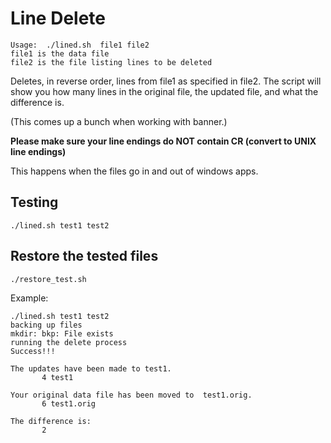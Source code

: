 # Line Delete

	Usage:  ./lined.sh  file1 file2
	file1 is the data file
	file2 is the file listing lines to be deleted

Deletes, in reverse order, lines from file1 as specified in file2. The script will show you how many lines in the original file, the updated file, and what the difference is.

(This comes up a bunch when working with banner.)

**Please make sure your line endings do NOT contain CR (convert to UNIX line endings)** 

This happens when the files go in and out of windows apps.

## Testing

    ./lined.sh test1 test2

## Restore the tested files

    ./restore_test.sh

Example:

    ./lined.sh test1 test2
    backing up files
    mkdir: bkp: File exists
    running the delete process
    Success!!!

    The updates have been made to test1.
           4 test1

    Your original data file has been moved to  test1.orig.
           6 test1.orig

    The difference is:
           2

